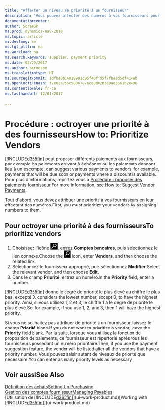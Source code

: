 ```yaml
---
title: "Affecter un niveau de priorité à un fournisseur"
description: "Vous pouvez affecter des numéros à vos fournisseurs pour les classer par ordre de priorité et faciliter des propositions de paiement dans Dynamics NAV."
documentationcenter: 
author: SorenGP
ms.prod: dynamics-nav-2018
ms.topic: article
ms.devlang: na
ms.tgt_pltfrm: na
ms.workload: na
ms.search.keywords: supplier, payment priority
ms.date: 03/29/2017
ms.author: sgroespe
ms.translationtype: HT
ms.sourcegitcommit: 1dfba8b14019991c95f40ffd5f7fbaed5df414eb
ms.openlocfilehash: f7e02a756c58067876ce8d02b3a0ae3661b2e496
ms.contentlocale: fr-ca
ms.lasthandoff: 12/01/2017

---
```

# <a name="how-to-prioritize-vendors"></a><span data-ttu-id="98805-103">Procédure : octroyer une priorité à des fournisseurs</span><span class="sxs-lookup"><span data-stu-id="98805-103">How to: Prioritize Vendors</span></span>
[!INCLUDE[d365fin](includes/d365fin_md.md)]<span data-ttu-id="98805-104"> peut proposer différents paiements aux fournisseurs, par exemple les paiements arrivant à échéance ou les paiements donnant lieu à un escompte.</span><span class="sxs-lookup"><span data-stu-id="98805-104"> can suggest various payments to vendors, for example, payments that will be due soon or payments where a discount is available.</span></span> <span data-ttu-id="98805-105">Pour plus d'informations, reportez vous à [Procédure : proposer des paiements fournisseur](payables-how-suggest-vendor-payments.md).</span><span class="sxs-lookup"><span data-stu-id="98805-105">For more information, see [How to: Suggest Vendor Payments](payables-how-suggest-vendor-payments.md).</span></span>

<span data-ttu-id="98805-106">Tout d'abord, vous devez attribuer une priorité à vos fournisseurs en leur affectant des numéros.</span><span class="sxs-lookup"><span data-stu-id="98805-106">First, you must prioritize your vendors by assigning numbers to them.</span></span>

## <a name="to-prioritize-vendors"></a><span data-ttu-id="98805-107">Pour octroyer une priorité à des fournisseurs</span><span class="sxs-lookup"><span data-stu-id="98805-107">To prioritize vendors</span></span>
1. <span data-ttu-id="98805-108">Choisissez l'icône ![Page ou état pour la recherche](media/ui-search/search_small.png "icône Page ou état pour la recherche"), entrez **Comptes bancaires**, puis sélectionnez le lien connexe.</span><span class="sxs-lookup"><span data-stu-id="98805-108">Choose the ![Search for Page or Report](media/ui-search/search_small.png "Search for Page or Report icon") icon, enter **Vendors**, and then choose the related link.</span></span>
2. <span data-ttu-id="98805-109">Sélectionnez le fournisseur approprié, puis sélectionnez **Modifier**.</span><span class="sxs-lookup"><span data-stu-id="98805-109">Select the relevant vendor, and then choose **Edit**.</span></span>
3. <span data-ttu-id="98805-110">Dans le champ **Priorité**, entrez un numéro.</span><span class="sxs-lookup"><span data-stu-id="98805-110">In the **Priority** field, enter a number.</span></span>

[!INCLUDE[d365fin](includes/d365fin_md.md)]<span data-ttu-id="98805-111"> donne le degré de priorité le plus élevé au chiffre le plus bas, excepté 0.</span><span class="sxs-lookup"><span data-stu-id="98805-111"> considers the lowest number, except 0, to have the highest priority.</span></span> <span data-ttu-id="98805-112">Ainsi, si vous utilisez 1, 2 et 3, le chiffre 1 a le degré de priorité le plus élevé.</span><span class="sxs-lookup"><span data-stu-id="98805-112">So, for example, if you use 1, 2, and 3, then 1 will have the highest priority.</span></span>

<span data-ttu-id="98805-113">Si vous ne souhaitez pas attribuer de priorité à un fournisseur, laissez le champ **Priorité** blanc.</span><span class="sxs-lookup"><span data-stu-id="98805-113">If you do not want to prioritize a vendor, leave the **Priority** field blank.</span></span> <span data-ttu-id="98805-114">Par la suite, lorsque vous utilisez la fonction de proposition de paiements, ce fournisseur est répertorié après tous les fournisseurs possédant un numéro prioritaire.</span><span class="sxs-lookup"><span data-stu-id="98805-114">Then, if you use the payment suggestion feature, the vendor will be listed after all the vendors that have a priority number.</span></span> <span data-ttu-id="98805-115">Vous pouvez saisir autant de niveaux de priorité que nécessaire.</span><span class="sxs-lookup"><span data-stu-id="98805-115">You can enter as many priority levels as necessary.</span></span>

## <a name="see-also"></a><span data-ttu-id="98805-116">Voir aussi</span><span class="sxs-lookup"><span data-stu-id="98805-116">See Also</span></span>
[<span data-ttu-id="98805-117">Définition des achats</span><span class="sxs-lookup"><span data-stu-id="98805-117">Setting Up Purchasing</span></span>](purchasing-setup-purchasing.md)  
[<span data-ttu-id="98805-118">Gestion des comptes fournisseur</span><span class="sxs-lookup"><span data-stu-id="98805-118">Managing Payables</span></span>](payables-manage-payables.md)  
<span data-ttu-id="98805-119">[Utilisation de [!INCLUDE[d365fin](includes/d365fin_md.md)]](ui-work-product.md)</span><span class="sxs-lookup"><span data-stu-id="98805-119">[Working with [!INCLUDE[d365fin](includes/d365fin_md.md)]](ui-work-product.md)</span></span>

